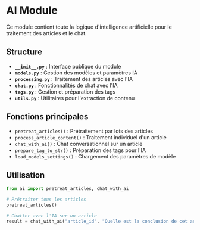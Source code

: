 # AI Module

Ce module contient toute la logique d'intelligence artificielle pour le traitement des articles et le chat.

## Structure

- **`__init__.py`** : Interface publique du module
- **`models.py`** : Gestion des modèles et paramètres IA
- **`processing.py`** : Traitement des articles avec l'IA
- **`chat.py`** : Fonctionnalités de chat avec l'IA
- **`tags.py`** : Gestion et préparation des tags
- **`utils.py`** : Utilitaires pour l'extraction de contenu

## Fonctions principales

- `pretreat_articles()` : Prétraitement par lots des articles
- `process_article_content()` : Traitement individuel d'un article
- `chat_with_ai()` : Chat conversationnel sur un article
- `prepare_tag_to_str()` : Préparation des tags pour l'IA
- `load_models_settings()` : Chargement des paramètres de modèle

## Utilisation

```python
from ai import pretreat_articles, chat_with_ai

# Prétraiter tous les articles
pretreat_articles()

# Chatter avec l'IA sur un article
result = chat_with_ai("article_id", "Quelle est la conclusion de cet article?")
```
